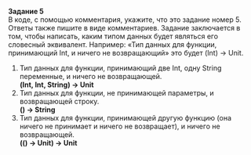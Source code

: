 **Задание 5**  
В коде, с помощью комментария, укажите, что это задание номер 5. Ответы также пишите в виде комментариев.
Задание заключается в том, чтобы написать, каким типом данных будет являться его словесный эквивалент.
Например: «Тип данных для функции, принимающий Int, и ничего не возвращающий» это будет (Int) -> Unit.

1. Тип данных для функции, принимающий две Int, одну String переменные, и ничего не возвращающей.  
   **(Int, Int, String) -> Unit**
2. Тип данных для функции, не принимающей параметры, и возвращающей строку.  
   **() -> String**
3. Тип данных для функции, принимающей другую функцию (она ничего не принимает и ничего не возвращает), и ничего не возвращающей.  
   **(() -> Unit) -> Unit**
